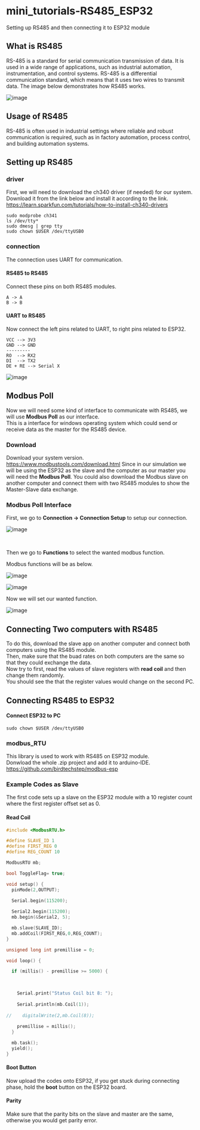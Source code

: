 # mini_tutorials-RS485_ESP32
Setting up RS485 and then connecting it to ESP32 module
## What is RS485
RS-485 is a standard for serial communication transmission of data. It is used in a wide range of applications, such as industrial automation, instrumentation, and control systems. RS-485 is a differential communication standard, which means that it uses two wires to transmit data.
The image below demonstrates how RS485 works.<br>

![image](https://github.com/bigwhoman/mini_tutorials-RS485_ESP32/assets/79264715/a36be1b7-d303-4cdf-a6f8-6c481f991b14)

## Usage of RS485
RS-485 is often used in industrial settings where reliable and robust communication is required, such as in factory automation, process control, and building automation systems.
## Setting up RS485
### driver
First, we will need to download the ch340 driver (if needed) for our system. <br>
Download it from the link below and install it according to the link.
https://learn.sparkfun.com/tutorials/how-to-install-ch340-drivers
```Shell
sudo modprobe ch341
ls /dev/tty*
sudo dmesg | grep tty
sudo chown $USER /dev/ttyUSB0
```

### connection 
The connection uses UART for communication.
#### RS485 to RS485
Connect these pins on both RS485 modules.
```
A -> A
B -> B
```
#### UART to RS485
Now connect the left pins related to UART, to right pins related to ESP32.<br>
```
VCC --> 3V3
GND --> GND
---------
RO  --> RX2
DI  --> TX2
DE + RE --> Serial X
```

![image](https://github.com/bigwhoman/mini_tutorials-RS485_ESP32/assets/79264715/74151021-8bdd-4a32-b60c-9231c4629953)


## Modbus Poll
Now we will need some kind of interface to communicate with RS485, we will use <b>Modbus Poll</b> as our interface.<br>
This is a interface for windows operating system which could send or receive data as the master for the RS485 device.

### Download
Download your system version. <br>
https://www.modbustools.com/download.html
Since in our simulation we will be using the ESP32 as the slave and the computer as our master you will need the <b>Modbus Poll</b>.
You could also download the Modbus slave on another computer and connect them with two RS485 modules to show the Master-Slave data exchange.

### Modbus Poll Interface
First, we go to <b>Connection -> Connection Setup</b> to setup our connection.<br>

![image](https://github.com/bigwhoman/mini_tutorials-RS485_ESP32/assets/79264715/1e1e0297-3b7b-417a-8c25-429500138bbe)

<br>

Then we go to <b>Functions</b> to select the wanted modbus function. <br>

Modbus functions will be as below. 

![image](https://github.com/bigwhoman/mini_tutorials-RS485_ESP32/assets/79264715/0d34db7f-d0bb-4caf-ba19-a4db21d62f81)

![image](https://github.com/bigwhoman/mini_tutorials-RS485_ESP32/assets/79264715/38ea8581-6264-464c-934c-b29aa0945bba)


Now we will set our wanted function. <br>

![image](https://github.com/bigwhoman/mini_tutorials-RS485_ESP32/assets/79264715/175c9835-d914-4576-8ca6-aaa0dc0e4207)


## Connecting Two computers with RS485

To do this, download the slave app on another computer and connect both computers using the RS485 module. <br>
Then, make sure that the buad rates on both computers are the same so that they could exchange the data. <br>
Now try to first, read the values of slave registers with <b>read coil</b> and then change them randomly. <br>
You should see the that the register values would change on the second PC.

## Connecting RS485 to ESP32
#### Connect ESP32 to PC
```
sudo chown $USER /dev/ttyUSB0
```

### modbus_RTU
This library is used to work with RS485 on ESP32 module. <br>
Donwload the whole .zip project and add it to arduino-IDE. <br>
https://github.com/birdtechstep/modbus-esp

### Example Codes as Slave

The first code sets up a slave on the ESP32 module with a 10 register count where the first register offset set as 0. <br>

#### Read Coil
```ino
#include <ModbusRTU.h>

#define SLAVE_ID 1
#define FIRST_REG 0
#define REG_COUNT 10

ModbusRTU mb;

bool ToggleFlag= true;

void setup() {
  pinMode(2,OUTPUT);
  
  Serial.begin(115200);

  Serial2.begin(115200);
  mb.begin(&Serial2, 5);

  mb.slave(SLAVE_ID);
  mb.addCoil(FIRST_REG,0,REG_COUNT);
}

unsigned long int premillise = 0;

void loop() {

  if (millis() - premillise >= 5000) {
  
    

    Serial.print("Status Coil bit 8: ");
    
    Serial.println(mb.Coil(1));
    
//    digitalWrite(2,mb.Coil(8));
     
    premillise = millis();
  }

  mb.task();
  yield();
}
```
<!-- #### Write Coil
```ino
``` -->

#### Boot Button
Now upload the codes onto ESP32, if you get stuck during connecting phase, hold the <b>boot</b> button on the ESP32 board.

#### Parity
Make sure that the parity bits on the slave and master are the same, otherwise you would get parity error.
